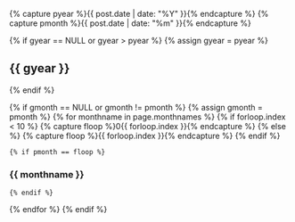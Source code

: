{% capture pyear %}{{ post.date | date: "%Y" }}{% endcapture %}
{% capture pmonth %}{{ post.date | date: "%m" }}{% endcapture %}

{% if gyear == NULL or gyear > pyear %}
  {% assign gyear = pyear %}
## {{ gyear }}
{% endif %}

{% if gmonth == NULL or gmonth != pmonth %}
  {% assign gmonth = pmonth %}
  {% for monthname in page.monthnames %}
    {% if forloop.index < 10 %}
      {% capture floop %}0{{ forloop.index }}{% endcapture %}
    {% else %}
      {% capture floop %}{{ forloop.index }}{% endcapture %}
    {% endif %}

    {% if pmonth == floop %}
### {{ monthname }}
    {% endif %}
  {% endfor %}
{% endif %}
